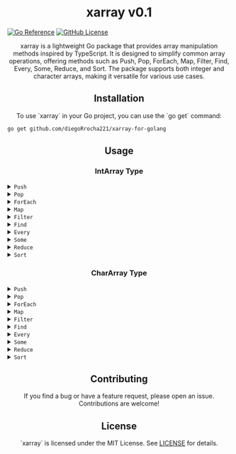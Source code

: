 <h1 align="center">xarray v0.1</h1>

<p align="center">
  
  <a href="https://pkg.go.dev/github.com/diegoRrocha221/xarray-for-golang"><img src="https://pkg.go.dev/badge/github.com/diegoRrocha221/xarray-for-golang.svg" alt="Go Reference"></a>
  <a href="https://github.com/diegoRrocha221/xarray-for-golang/blob/main/LICENSE"><img src="https://img.shields.io/github/license/diegoRrocha221/xarray-for-golang" alt="GitHub License"></a>
</p>

<p align="center">xarray is a lightweight Go package that provides array manipulation methods inspired by TypeScript. It is designed to simplify common array operations, offering methods such as Push, Pop, ForEach, Map, Filter, Find, Every, Some, Reduce, and Sort. The package supports both integer and character arrays, making it versatile for various use cases.</p>

<h2 align="center">Installation</h2>

<p align="center">To use `xarray` in your Go project, you can use the `go get` command:</p>

```bash
go get github.com/diegoRrocha221/xarray-for-golang
```
<h2 align="center">Usage</h2>
<h3 align="center">IntArray Type</h3>
<details>
<summary><code>Push</code></summary>

```bash
// Push values to the array
arr.Push(1)
arr.Push(2)
arr.Push(3)
```
Appends the specified values to the end of the integer array.

</details>
<details>
<summary><code>Pop</code></summary>

```bash
// Pop a value from the array
popped := arr.Pop()
```
Removes and returns the last element from the integer array.
</details>
<details>
<summary><code>ForEach</code></summary>

```bash
// Iterate over the array
arr.ForEach(func(value int) {
    // Your callback logic here
})
```

Executes a provided function once for each element in the integer array.
</details>
<details>
<summary><code>Map</code></summary>

```bash
// Map values in the array
mapped := arr.Map(func(value int) int {
    return value * 2
})
```
Creates a new integer array with the results of calling a provided function on every element in the array.
</details>
<details>
<summary><code>Filter</code></summary>

```bash
// Filter values in the array
filtered := arr.Filter(func(value int) bool {
    return value%2 == 0
})
```

Creates a new integer array with all elements that pass the test implemented by the provided function.
</details>
<details>
<summary><code>Find</code></summary>

```bash
// Find a specific value in the array
found := arr.Find(func(value int) bool {
    return value > 1
})
```
 Returns the first element in the array that satisfies the provided testing function.
</details>
<details>
<summary><code>Every</code></summary>


```bash
// Check if every element satisfies a condition
allSatisfy := arr.Every(func(value int) bool {
    return value > 0
})
```
Tests whether all elements in the array pass the test implemented by the provided function.
</details>
<details>
<summary><code>Some</code></summary>

```bash
// Check if any element satisfies a condition
someSatisfy := arr.Some(func(value int) bool {
    return value == 2
})
```
Tests whether at least one element in the array passes the test implemented by the provided function.
</details>
<details>
<summary><code>Reduce</code></summary>

```bash
// Reduce the array to a single value
reduced := arr.Reduce(func(acc, value int) int {
    return acc + value
}, 0)
```
Applies a function against an accumulator and each element in the array (from left to right) to reduce it to a single value.
</details>
<details>
<summary><code>Sort</code></summary>

```bash
// Sort the array
arr.Sort()
```
 Sorts the elements of the array in ascending order.
</details>
<h3 align="center">CharArray Type</h3>
<details>
<summary><code>Push</code></summary>

```bash
// Push a value to the array
charArr.Push('d')
```
Description: Appends the specified character to the end of the character array.
</details>
<details>
<summary><code>Pop</code></summary>

```bash
// Pop a value from the array
popped := charArr.Pop()
```

Removes and returns the last character from the character array.
</details>
<details>
<summary><code>ForEach</code></summary>

```bash
// Iterate over the array
charArr.ForEach(func(value int) {
    // Your callback logic here
})
```
Executes a provided function once for each character in the character array.
</details>
<details>
<summary><code>Map</code></summary>

```bash
// Map values in the array
mapped := charArr.Map(func(value int) int {
    return value + 1
})
```
Creates a new character array with the results of calling a provided function on every character in the array.
</details>
<details>
<summary><code>Filter</code></summary>

```bash
// Filter values in the array
filtered := charArr.Filter(func(value int) bool {
    return value%2 == 0
})
```
Creates a new character array with all characters that pass the test implemented by the provided function.
</details>
<details>
<summary><code>Find</code></summary>

```bash
// Find a specific value in the array
found := charArr.Find(func(value int) bool {
    return value > 'c'
})
```

Returns the first character in the array that satisfies the provided testing function.
</details>
<details>
<summary><code>Every</code></summary>

```bash
// Check if every character satisfies a condition
allSatisfy := charArr.Every(func(value int) bool {
    return value >= 'a'
})
```
 Tests whether all characters in the array pass the test implemented by the provided function.
</details>
<details>
<summary><code>Some</code></summary>

```bash
// Check if any character satisfies a condition
someSatisfy := charArr.Some(func(value int) bool {
    return value > 'c'
})
```

Tests whether at least one character in the array passes the test implemented by the provided function.
</details>
<details>
<summary><code>Reduce</code></summary>

```bash
// Reduce the array to a single value
reduced := charArr.Reduce(func(acc, value int) int {
    return acc + int(value)
}, 0)
```

Applies a function against an accumulator and each character in the array (from left to right) to reduce it to a single value.
</details>
<details>
<summary><code>Sort</code></summary>

```bash
// Sort the array
charArr.Sort()
```

Description: Sorts the characters of the array in ascending order.
</details>
<h2 align="center">Contributing</h2>
<p align="center">If you find a bug or have a feature request, please open an issue. Contributions are welcome!</p>
<h2 align="center">License</h2>
<p align="center">`xarray` is licensed under the MIT License. See <a href="https://github.com/diegoRrocha221/xarray-for-golang/blob/main/LICENSE">LICENSE</a> for details.</p>
